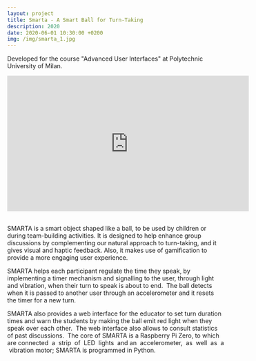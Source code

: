 ```yaml
---
layout: project
title: Smarta - A Smart Ball for Turn-Taking
description: 2020
date: 2020-06-01 10:30:00 +0200
img: /img/smarta_1.jpg
---
```


Developed for the course "Advanced User Interfaces" at Polytechnic University of Milan.

<div class="video-container">
<iframe width="560" height="315" src="https://www.youtube.com/embed/6qtB3q5H2Is" title="YouTube video player" frameborder="0" allow="accelerometer; autoplay; clipboard-write; encrypted-media; gyroscope; picture-in-picture" allowfullscreen></iframe>
</div>
<br />

SMARTA is a smart object shaped like a ball, to be used by children or during team-building activities. It is designed to help enhance group discussions by complementing our natural approach to turn-taking, and it gives visual and haptic feedback. Also, it makes use of gamification to provide a more engaging user experience.


SMARTA helps each participant regulate the time they speak, by implementing a timer mechanism and signalling to the user, through light and vibration, when their turn to speak is about to end.  The ball detects when it is passed to another user through an accelerometer and it resets the timer for
a new turn. 


SMARTA also provides a web interface for the educator to set turn duration times and warn the students by making the ball emit red light when they speak over each other.  The web interface also allows to consult statistics of past discussions.  The core of SMARTA is a Raspberry Pi Zero, to which are connected  a  strip  of  LED  lights  and an  accelerometer,  as  well  as  a  vibration motor; SMARTA is programmed in Python.